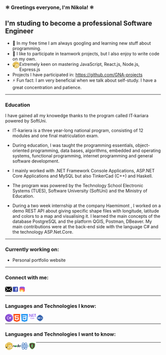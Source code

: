 ### ⚛️ Greetings everyone, I'm Nikola! ⚛️

## I'm studing to become a professional Software Engineer

- 🌱 In my free time I am always googling and learning new stuff about programming.
- 👯 I like to participate in teamwork projects, but I also enjoy to write code on my own.
- <img align="left" alt="goal" width="22px" src="./images/javascript.svg" /> Extremely keen on mastering JavaScript, React.js, Node.js, Express.js
- Projects I have participated in: https://github.com/GNA-projects
- ⚡ Fun fact: I am very beneficial when we talk about self-study. I have a great concentration and patience.

---

### Education

I have gained all my knowedge thanks to the program called IT-kariara powered by SoftUni.

- IT-kariera is a three year-long national program, consisting of 12 modules and one final matriculation exam.

- During education, I was taught the programming essentials, object-oriented programming, data bases, algorithms, embedded and operating systems, functional programming, internet programming and general software development.

- I mainly worked with .NET Framework Console Applications, ASP.NET Core Applications and MySQL but also TinkerCad (C++) and Haskell.

- The program was powered by the Technology School Electronic Systems (TUES), Software University (SoftUni) and the Ministry of Education.

- During a two week internship at the company Haemimont , I worked on a demo REST API about giving specific shape files with longitude, latitude and colors to a map and visualising it. I learned the main concepts of the database PostgreSQL and the platform QGIS, Postman, DBeaver. My main contributions were at the back-end side with the language C# and the technology ASP.Net.Core.

---

### Currently working on:

- Personal portfolio website

---

### Connect with me:

[<img align="left" alt="nikola-hadzhiev | Gmail" width="22px" src="./images/email-white.svg" />][gmail]
[<img align="left" alt="nikola-hadzhiev | Facebook" width="22px" src="./images/facebook.svg" />][facebook]
[<img align="left" alt="nikola-hadzhiev | Facebook" width="22px" src="./images/instagram.svg" />][instagram]
<br />

---

### Languages and Technologies I know:

<img align="left" alt="C#" width="25px" src="./images/c-sharp.svg" />
<img align="left" alt="HTML" width="25px" src="./images/html.svg" />
<img align="left" alt="CSS" width="25px" src="./images/css.svg" />
<img align="left" alt=".NET Core" width="25px" src="./images/dot-net-core.svg" />
<img align="left" alt="ASP.NET Core" width="25px" src="./images/asp-net-core.svg" />

<br />

---

### Languages and Technologies I want to know:
<img align="left" alt="JavaScript" width="25px" src="./images/javascript.svg" />
<img align="left" alt="JavaScript" width="25px" src="./images/node.svg" />
<img align="left" alt="JavaScript" width="25px" src="./images/react.svg" />
<img align="left" alt="JavaScript" width="25px" src="./images/mongodb.svg" />

---

[facebook]: https://www.facebook.com/profile.php?id=100006187568698
[instagram]: https://www.instagram.com/nikito.hadzhievv/
[gmail]: nikihad2012@gmail.com
